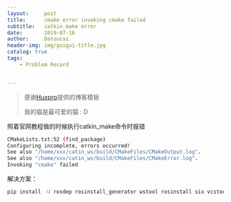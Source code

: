 ```yaml
---
layout:     post
title:      cmake error invoking cmake failed
subtitle:   catkin_make error
date:       2019-07-16
author:     Datoucai
header-img: img/guigui-title.jpg
catalog: true
tags:
    - Problem Record


---
```


> 感谢[Huxpro](https://github.com/huxpro)提供的博客模板
>
> 我的猫是最可爱的猫 : D



照着官网教程做的时候执行catkin_make命令时报错

 ```bash
CMakeLists.txt:52 (find_package)
Configuring incomplete, errors occurred!
See also "/home/xxx/catin_ws/build/CMakeFiles/CMakeOutput.log".
See also "/home/xxx/catin_ws/build/CMakeFiles/CMakeError.log".
Invoking "cmake" failed
 ```

解决方案：

```bash
pip install -U rosdep rosinstall_generator wstool rosinstall six vcstools
```

